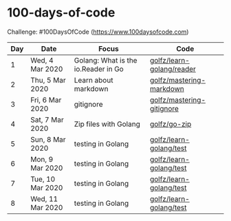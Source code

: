 # 100-days-of-code
Challenge: #100DaysOfCode (https://www.100daysofcode.com)

Day | Date | Focus | Code
----|----- | ----- | ----
1 | Wed, 4 Mar 2020 | Golang: What is the io.Reader in Go | [golfz/learn-golang/reader](https://github.com/golfz/learn-golang/tree/master/reader)
2 | Thu, 5 Mar 2020 | Learn about markdown | [golfz/mastering-markdown](https://github.com/golfz/mastering-markdown)
3 | Fri, 6 Mar 2020 | gitignore | [golfz/mastering-gitignore](https://github.com/golfz/mastering-gitignore)
4 | Sat, 7 Mar 2020 | Zip files with Golang | [golfz/go-zip](https://github.com/golfz/go-zip)
5 | Sun, 8 Mar 2020 | testing in Golang | [golfz/learn-golang/test](https://github.com/golfz/learn-golang/tree/master/test)
6 | Mon, 9 Mar 2020 | testing in Golang | [golfz/learn-golang/test](https://github.com/golfz/learn-golang/tree/master/test)
7 | Tue, 10 Mar 2020 | testing in Golang | [golfz/learn-golang/test](https://github.com/golfz/learn-golang/tree/master/test)
8 | Wed, 11 Mar 2020 | testing in Golang | [golfz/learn-golang/test](https://github.com/golfz/learn-golang/tree/master/test)
